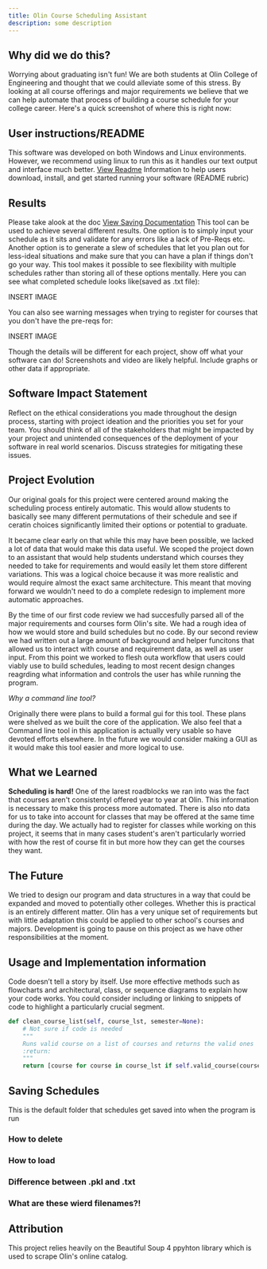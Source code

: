 ```yaml
---
title: Olin Course Scheduling Assistant
description: some description
---
```


## Why did we do this? 
Worrying about graduating isn't fun! We are both students at Olin College of Engineering and thought that we could alleviate some of this stress. By looking at all course offerings and major requirements we believe that we can help automate that process of building a course schedule for your college career.
Here's a quick screenshot of where this is right now:

## User instructions/README
This software was developed on both Windows and Linux environments. However, we recommend using linux to run this as it handles our text output and interface much better.
[View Readme](/README.md)
Information to help users download, install, and get started running your software (README rubric)

## Results 
Please take alook at the doc [View Saving Documentation](/saved_schedules/saving_readme.md)
This tool can be used to achieve several different results. One option is to simply input your schedule as it sits and validate for any errors like a lack of Pre-Reqs etc. Another option is to generate a slew of schedules that let you plan out for less-ideal situations and make sure that you can have a plan if things don't go your way. This tool makes it possible to see flexibility with multiple schedules rather than storing all of these options mentally.
Here you can see what completed schedule looks like(saved as .txt file):

INSERT IMAGE

You can also see warning messages when trying to register for courses that you don't have the pre-reqs for:

INSERT IMAGE

Though the details will be different for each project, show off what your software can do! Screenshots and video are likely helpful. Include graphs or other data if appropriate.

## Software Impact Statement 

Reflect on the ethical considerations you made throughout the design process, starting with project ideation and the priorities you set for your team. You should think of all of the stakeholders that might be impacted by your project and unintended consequences of the deployment of your software in real world scenarios. Discuss strategies for mitigating these issues.

## Project Evolution
Our original goals for this project were centered around making the scheduling process entirely automatic. This would allow students to basically see many different permutations of their schedule and see if ceratin choices significantly limited their options or potential to graduate.

It became clear early on that while this may have been possible, we lacked a lot of data that would make this data useful. We scoped the project down to an assistant that would help students understand which courses they needed to take for requirements and would easily let them store different variations. This was a logical choice because it was more realistic and would require almost the exact same architecture. This meant that moving forward we wouldn't need to do a complete redesign to implement more automatic approaches.

By the time of our first code review we had succesfully parsed all of the major requirements and courses form Olin's site. We had a rough idea of how we would store and build schedules but no code. By our second review we had written out a large amount of background and helper funcitons that allowed us to interact with course and requirement data, as well as user input. From this point we worked to flesh outa workflow that users could viably use to build schedules, leading to most recent design changes reagrding what information and controls the user has while running the program.

_Why a command line tool?_

Originally there were plans to build a formal gui for this tool. These plans were shelved as we built the core of the application. We also feel that a Command line tool in this application is actually very usable so have devoted efforts elsewhere. In the future we would consider making a GUI as it would make this tool easier and more logical to use.

## What we Learned
**Scheduling is hard!** One of the larest roadblocks we ran into was the fact that courses aren't consistentyl offered year to year at Olin. This information is necessary to make this process more automated. There is also nto data for us to take into account for classes that may be offered at the same time during the day. We actually had to register for classes while working on this project, it seems that in many cases student's aren't particularly worried with how the rest of course fit in but more how they can get the courses they want. 

## The Future
We tried to design our program and data structures in a way that could be expanded and moved to potentially other colleges. Whether this is practical is an entirely different matter. Olin has a very unique set of requirements but with little adaptation this could be applied to other school's courses and majors. Development is going to pause on this project as we have other responsibilities at the moment. 

## Usage and Implementation information 
Code doesn’t tell a story by itself. Use more effective methods such as flowcharts and architectural, class, or sequence diagrams to explain how your code works. You could consider including or linking to snippets of code to highlight a particularly crucial segment.
```py
def clean_course_list(self, course_lst, semester=None):
    # Not sure if code is needed
    """
    Runs valid course on a list of courses and returns the valid ones
    :return:
    """
    return [course for course in course_lst if self.valid_course(course, semester)]
```

## Saving Schedules
This is the default folder that schedules get saved into when the program is run

### How to delete

### How to load

### Difference between .pkl and .txt

### What are these wierd filenames?!

## Attribution 
This project relies heavily on the Beautiful Soup 4 ppyhton library which is used to scrape Olin's online catalog. 
